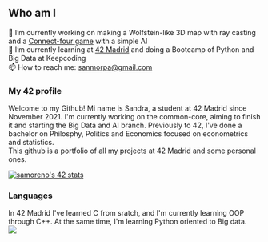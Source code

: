 <body>
  <h2>Who am I</h2>
  <div>
    <p>
      🔭 I’m currently working on making a Wolfstein-like 3D map with ray casting and a <a href="https://github.com/sanmorpa/connect-four">Connect-four game</a> with a simple AI<br/>
      🌱 I’m currently learning at <a href="https://www.42madrid.com"/>42 Madrid</a> and doing a Bootcamp of Python and Big Data at Keepcoding<br/>
  📫 How to reach me: <a href="mailto:sanmorpa@gmail.com">sanmorpa@gmail.com</a>
    </p>
    <p text_align="justify">
      <h3>My 42 profile</h3>
      Welcome to my Github! Mi name is Sandra, a student at 42 Madrid since November 2021. I'm currently working on the common-core, aiming to finish it and starting the Big Data and AI branch. Previously to 42, I've done a bachelor on Philosphy, Politics and Economics focused on econometrics and statistics.<br/>
      This github is a portfolio of all my projects at 42 Madrid and some personal ones.</p>
      <a href="https://github.com/JaeSeoKim/badge42"><img src="https://badge42.vercel.app/api/v2/cl8uf09z900060gl2pg6sdczb/stats?cursusId=21&coalitionId=65" alt="samoreno's 42 stats" /></a><br/>
      <h3>Languages</h3>
      In 42 Madrid I've learned C from sratch, and I'm currently learning OOP through C++. At the same time, I'm learning Python oriented to Big data. <br/>
       <a href="https://github.com/anuraghazra/github-readme-stats"><img align="center" src="https://github-readme-stats.vercel.app/api/top-langs/?username=sanmorpa&theme=vue-dark&hide_border=true&layout=compact&hide=Objective-C,Brainfuck"/></a>
  </div>
</body>
